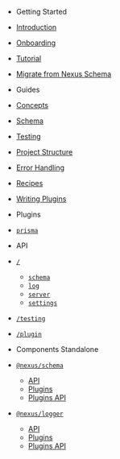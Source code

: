 - Getting Started

- [Introduction](README)
- [Onboarding](getting-started/onboarding)
- [Tutorial](getting-started/tutorial)
- [Migrate from Nexus Schema](getting-started/migrate-from-nexus-schema)

- Guides

- [Concepts](guides/concepts)
- [Schema](guides/schema)
- [Testing](guides/testing)
- [Project Structure](getting-started/project-structure)
- [Error Handling](guides/error-handling)
- [Recipes](references/recipes)
- [Writing Plugins](guides/writing-plugins)

- Plugins

- [`prisma`](plugins/prisma)

- API

- [`/`](api/modules/main)

  - [`schema`](api/modules/main/exports/schema)
  - [`log`](api/modules/main/exports/logger)
  - [`server`](api/modules/main/exports/server)
  - [`settings`](api/modules/main/exports/settings)

- [`/testing`](api/modules/testing)

* [`/plugin`](api/modules/plugin)

* Components Standalone

* [`@nexus/schema`](components/schema/about)
  - [API](components/schema/api)
  - [Plugins](components/schema/plugins)
  - [Plugins API](components/schema/plugins-api)
* [`@nexus/logger`](components/logger/about)
  - [API](components/logger/api)
  - [Plugins](components/logger/plugins)
  - [Plugins API](components/logger/plugins-api)
